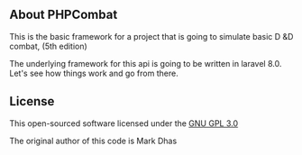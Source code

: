 ## About PHPCombat

This is the basic framework for a project that is going to simulate basic D
&D combat, (5th edition)

The underlying framework for this api is going to be written in laravel 8.0. Let's see how things work and go from there.

## License

This open-sourced software licensed under the [GNU GPL 3.0](https://opensource.org/licenses/GPL-3.0)

The original author of this code is Mark Dhas
